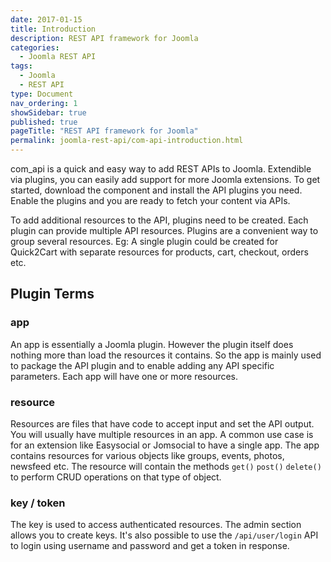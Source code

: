 ```yaml
---
date: 2017-01-15
title: Introduction
description: REST API framework for Joomla
categories:
  - Joomla REST API
tags:
  - Joomla
  - REST API
type: Document
nav_ordering: 1
showSidebar: true
published: true
pageTitle: "REST API framework for Joomla"
permalink: joomla-rest-api/com-api-introduction.html
---
```



com_api is a quick and easy way to add REST APIs to Joomla. Extendible via plugins, you can easily add support for more Joomla extensions. To get started, download the component and install the API plugins you need. Enable the plugins and you are ready to fetch your content via APIs. 

To add additional resources to the API, plugins need to be created. Each plugin can provide multiple API resources. Plugins are a convenient way to group several resources. Eg: A single plugin could be created for Quick2Cart with separate resources for products, cart, checkout, orders etc.

## Plugin Terms

### app
An app is essentially a Joomla plugin. However the plugin itself does nothing more than load the resources it contains. So the app is mainly used to package the API plugin and to enable adding any API specific parameters. Each app will have one or more resources. 

### resource
Resources are files that have code to accept input and set the API output. You will usually have multiple resources in an app. A common use case is for an extension like Easysocial or Jomsocial to have a single app. The app contains resources for various objects like groups, events, photos, newsfeed etc. The resource will contain the methods `get()` `post()` `delete()` to perform CRUD operations on that type of object.

### key / token
The key is used to access authenticated resources. The admin section allows you to create keys. It's also possible to use the `/api/user/login` API to login using username and password and get a token in response.
